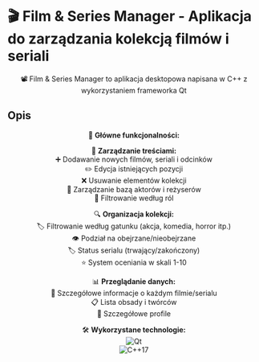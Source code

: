 # 🎬 Film & Series Manager - Aplikacja do zarządzania kolekcją filmów i seriali

<p align="center">
📽️ Film & Series Manager to aplikacja desktopowa napisana w C++ z wykorzystaniem frameworka Qt
</p>

## Opis

<p align="center">
🌟 <strong>Główne funkcjonalności:</strong>
</p>

<p align="center">
🎥 <strong>Zarządzanie treściami:</strong><br>
➕ Dodawanie nowych filmów, seriali i odcinków<br>
✏️ Edycja istniejących pozycji<br>
❌ Usuwanie elementów kolekcji<br>
👥 Zarządzanie bazą aktorów i reżyserów<br>
🔄 Filtrowanie według ról
</p>

<p align="center">
🔍 <strong>Organizacja kolekcji:</strong><br>
🏷️ Filtrowanie według gatunku (akcja, komedia, horror itp.)<br>
👁️ Podział na obejrzane/nieobejrzane<br>
🏷️ Status serialu (trwający/zakończony)<br>
⭐ System oceniania w skali 1-10
</p>

<p align="center">
📊 <strong>Przeglądanie danych:</strong><br>
🔎 Szczegółowe informacje o każdym filmie/serialu<br>
📋 Lista obsady i twórców<br>
📝 Szczegółowe profile
</p>

<p align="center">
🛠️ <strong>Wykorzystane technologie:</strong><br>
<img src="https://img.shields.io/badge/Qt-41CD52?style=for-the-badge&logo=qt&logoColor=white" alt="Qt"><br>
<img src="https://img.shields.io/badge/C++-00599C?style=for-the-badge&logo=c%2B%2B&logoColor=white" alt="C++17">
</p>
